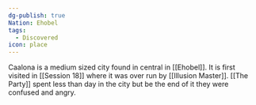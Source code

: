 ```yaml
---
dg-publish: true
Nation: Ehobel
tags:
  - Discovered
icon: place
---
```

Caalona is a medium sized city found in central in [[Ehobel]]. It is first visited in [[Session 18]] where it was over run by [[Illusion Master]]. [[The Party]] spent less than day in the city but be the end of it they were confused and angry. 